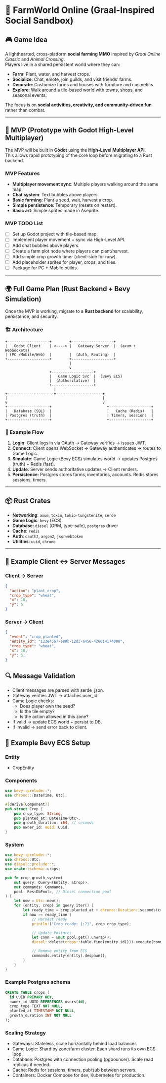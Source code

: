 # 🌱 FarmWorld Online (Graal-Inspired Social Sandbox)

## 🎮 Game Idea
A lighthearted, cross-platform **social farming MMO** inspired by *Graal Online Classic* and *Animal Crossing*.  
Players live in a shared persistent world where they can:
- **Farm**: Plant, water, and harvest crops.
- **Socialize**: Chat, emote, join guilds, and visit friends’ farms.
- **Decorate**: Customize farms and houses with furniture and cosmetics.
- **Explore**: Walk around a tile-based world with towns, shops, and seasonal events.

The focus is on **social activities, creativity, and community-driven fun** rather than combat.

---

## 🚀 MVP (Prototype with Godot High-Level Multiplayer)

The MVP will be built in **Godot** using the **High-Level Multiplayer API**.  
This allows rapid prototyping of the core loop before migrating to a Rust backend.

### MVP Features
- **Multiplayer movement sync**: Multiple players walking around the same map.
- **Chat system**: Text bubbles above players.
- **Basic farming**: Plant a seed, wait, harvest a crop.
- **Simple persistence**: Temporary (resets on restart).
- **Basic art**: Simple sprites made in Aseprite.

### MVP TODO List
- [ ] Set up Godot project with tile-based map.
- [ ] Implement player movement + sync via High-Level API.
- [ ] Add chat bubbles above players.
- [ ] Create a farm plot node where players can plant/harvest.
- [ ] Add simple crop growth timer (client-side for now).
- [ ] Add placeholder sprites for player, crops, and tiles.
- [ ] Package for PC + Mobile builds.

---

## 🌍 Full Game Plan (Rust Backend + Bevy Simulation)

Once the MVP is working, migrate to a **Rust backend** for scalability, persistence, and security.

### 🏗️ Architecture
```
+-------------------+        +-------------------+
|   Godot Client    | <----> |   Gateway Server  |  (axum + WebSockets)
| (PC /Mobile/Web)  |        |  (Auth, Routing)  |
+-------------------+        +-------------------+
							 |
							 v
					+-------------------+
					|   Game Logic Svc  |  (Bevy ECS)
					|  (Authoritative)  |
					+-------------------+
					  |
+---------------------+---------------------+
|                                           |
v                                           v
+-------------------+                         +-------------------+
|   Database (SQL)  |                         |   Cache (Redis)   |
| Postgres (truth)  |                         | Timers, sessions  |
+-------------------+                         +-------------------+
```
### 🔄 Example Flow
1. **Login**: Client logs in via OAuth → Gateway verifies → issues JWT.
2. **Connect**: Client opens WebSocket → Gateway authenticates → routes to Game Logic.
3. **Simulate**: Game Logic (Bevy ECS) simulates world → updates Postgres (truth) + Redis (fast).
4. **Update**: Server sends authoritative updates → Client renders.
5. **Persistence**: Postgres stores farms, inventories, accounts. Redis stores sessions, timers.

---

## 📦 Rust Crates
- **Networking**: `axum`, `tokio`, `tokio-tungstenite`, `serde`
- **Game Logic**: `bevy` (ECS)
- **Database**: `diesel` (ORM, type-safe), `postgres` driver
- **Cache**: `redis`
- **Auth**: `oauth2`, `argon2`, `jsonwebtoken`
- **Utilities**: `uuid`, `chrono`

---

## 📡 Example Client ↔ Server Messages

### Client → Server
```json
{
  "action": "plant_crop",
  "crop_type": "wheat",
  "x": 10,
  "y": 5
}
```
### Server → Client
```json
{
  "event": "crop_planted",
  "entity_id": "123e4567-e89b-12d3-a456-426614174000",
  "crop_type": "wheat",
  "x": 10,
  "y": 5,
}
```

## 🔍 Message Validation

- Client messages are parsed with serde_json.
- Gateway verifies JWT → attaches user_id.
- Game Logic checks:
	- Does player own the seed?
	- Is the tile empty?
	- Is the action allowed in this zone?
- If valid → update ECS world + persist to DB.
- If invalid → send error back to client.

## 🧩 Example Bevy ECS Setup
### Entity
- CropEntity
### Components

```rust
use bevy::prelude::*;
use chrono::{DateTime, Utc};

#[derive(Component)]
pub struct Crop {
	pub crop_type: String,
	pub planted_at: DateTime<Utc>,
	pub growth_duration: i64, // seconds
	pub owner_id: uuid::Uuid,
}
```

### System
```rust
use bevy::prelude::*;
use chrono::Utc;
use diesel::prelude::*;
use crate::schema::crops;

pub fn crop_growth_system(
	mut query: Query<(Entity, &Crop)>,
	mut commands: Commands,
	pool: Res<DbPool>, // Diesel connection pool
) {
	let now = Utc::now();
	for (entity, crop) in query.iter() {
		let ready_time = crop.planted_at + chrono::Duration::seconds(crop.growth_duration);
		if now >= ready_time {
			// Harvest ready
			println!("Crop ready: {:?}", crop.crop_type);

			// Update Postgres
			let conn = &mut pool.get().unwrap();
			diesel::delete(crops::table.find(entity.id())).execute(conn).unwrap();

			// Remove entity from ECS
			commands.entity(entity).despawn();
		}
	}
}
```

### Example Postgres schema
```SQL
CREATE TABLE crops (
  id UUID PRIMARY KEY,
  owner_id UUID REFERENCES users(id),
  crop_type TEXT NOT NULL,
  planted_at TIMESTAMP NOT NULL,
  growth_duration INT NOT NULL
);
```

### Scaling Strategy
- Gateways: Stateless, scale horizontally behind load balancer.
- Game Logic: Shard by zone/farm cluster. Each shard runs its own ECS loop.
- Database: Postgres with connection pooling (pgbouncer). Scale read replicas if needed.
- Cache: Redis for sessions, timers, pub/sub between servers.
- Containers: Docker Compose for dev, Kubernetes for production.
